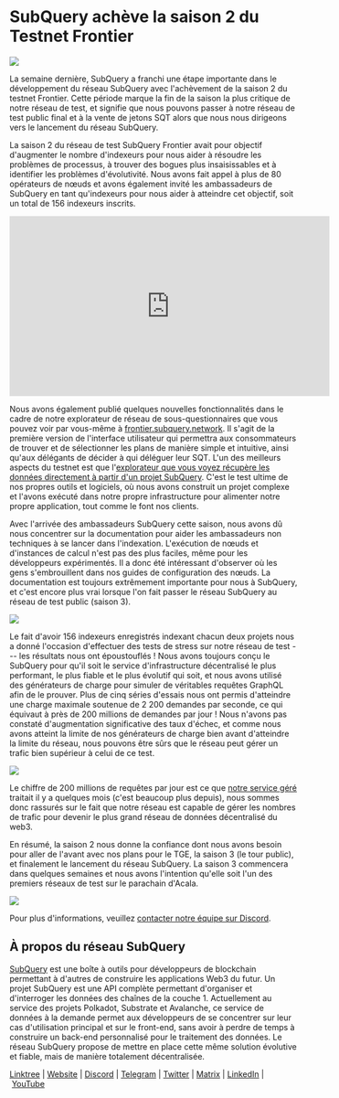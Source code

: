 # SubQuery achève la saison 2 du Testnet Frontier

![](https://miro.medium.com/max/1400/1*kXtqTMe8HlsI6BZ98o86pA.png)

La semaine dernière, SubQuery a franchi une étape importante dans le développement du réseau SubQuery avec l'achèvement de la saison 2 du testnet Frontier. Cette période marque la fin de la saison la plus critique de notre réseau de test, et signifie que nous pouvons passer à notre réseau de test public final et à la vente de jetons SQT alors que nous nous dirigeons vers le lancement du réseau SubQuery.

La saison 2 du réseau de test SubQuery Frontier avait pour objectif d'augmenter le nombre d'indexeurs pour nous aider à résoudre les problèmes de processus, à trouver des bogues plus insaisissables et à identifier les problèmes d'évolutivité. Nous avons fait appel à plus de 80 opérateurs de nœuds et avons également invité les ambassadeurs de SubQuery en tant qu'indexeurs pour nous aider à atteindre cet objectif, soit un total de 156 indexeurs inscrits.

<iframe width="560" height="315" src="https://www.youtube.com/embed/6fBqDRcedIU" title="Lecteur vidéo YouTube" frameborder="0" allow="accelerometer; autoplay; clipboard-write; encrypted-media; gyroscope; picture-in-picture" allowfullscreen></iframe>

Nous avons également publié quelques nouvelles fonctionnalités dans le cadre de notre explorateur de réseau de sous-questionnaires que vous pouvez voir par vous-même à [frontier.subquery.network](https://frontier.subquery.network/). Il s'agit de la première version de l'interface utilisateur qui permettra aux consommateurs de trouver et de sélectionner les plans de manière simple et intuitive, ainsi qu'aux délégants de décider à qui déléguer leur SQT. L'un des meilleurs aspects du testnet est que l'[explorateur que vous voyez récupère les données directement à partir d'un projet SubQuery](https://explorer.subquery.network/subquery/subquery/subquery-network-query-registry). C'est le test ultime de nos propres outils et logiciels, où nous avons construit un projet complexe et l'avons exécuté dans notre propre infrastructure pour alimenter notre propre application, tout comme le font nos clients.

Avec l'arrivée des ambassadeurs SubQuery cette saison, nous avons dû nous concentrer sur la documentation pour aider les ambassadeurs non techniques à se lancer dans l'indexation. L'exécution de nœuds et d'instances de calcul n'est pas des plus faciles, même pour les développeurs expérimentés. Il a donc été intéressant d'observer où les gens s'embrouillent dans nos guides de configuration des nœuds. La documentation est toujours extrêmement importante pour nous à SubQuery, et c'est encore plus vrai lorsque l'on fait passer le réseau SubQuery au réseau de test public (saison 3).

![](https://miro.medium.com/max/1400/1*tbjBhu9ZIlPObx0FCTURAw.png)

Le fait d'avoir 156 indexeurs enregistrés indexant chacun deux projets nous a donné l'occasion d'effectuer des tests de stress sur notre réseau de test --- les résultats nous ont époustouflés ! Nous avons toujours conçu le SubQuery pour qu'il soit le service d'infrastructure décentralisé le plus performant, le plus fiable et le plus évolutif qui soit, et nous avons utilisé des générateurs de charge pour simuler de véritables requêtes GraphQL afin de le prouver. Plus de cinq séries d'essais nous ont permis d'atteindre une charge maximale soutenue de 2 200 demandes par seconde, ce qui équivaut à près de 200 millions de demandes par jour ! Nous n'avons pas constaté d'augmentation significative des taux d'échec, et comme nous avons atteint la limite de nos générateurs de charge bien avant d'atteindre la limite du réseau, nous pouvons être sûrs que le réseau peut gérer un trafic bien supérieur à celui de ce test.

![](https://miro.medium.com/max/1400/0*6IwiiZtVBsdkN5m2)

Le chiffre de 200 millions de requêtes par jour est ce que [notre service géré](https://managedservice.subquery.networks) traitait il y a quelques mois (c'est beaucoup plus depuis), nous sommes donc rassurés sur le fait que notre réseau est capable de gérer les nombres de trafic pour devenir le plus grand réseau de données décentralisé du web3.

En résumé, la saison 2 nous donne la confiance dont nous avons besoin pour aller de l'avant avec nos plans pour le TGE, la saison 3 (le tour public), et finalement le lancement du réseau SubQuery. La saison 3 commencera dans quelques semaines et nous avons l'intention qu'elle soit l'un des premiers réseaux de test sur le parachain d'Acala.

![](https://miro.medium.com/max/1400/0*v0HJOJxr4mphJ5dy)

Pour plus d'informations, veuillez [contacter notre équipe sur Discord](https://discord.com/invite/subquery).

## À propos du réseau SubQuery

[SubQuery](https://subquery.network/) est une boîte à outils pour développeurs de blockchain permettant à d'autres de construire les applications Web3 du futur. Un projet SubQuery est une API complète permettant d'organiser et d'interroger les données des chaînes de la couche 1. Actuellement au service des projets Polkadot, Substrate et Avalanche, ce service de données à la demande permet aux développeurs de se concentrer sur leur cas d'utilisation principal et sur le front-end, sans avoir à perdre de temps à construire un back-end personnalisé pour le traitement des données. Le réseau SubQuery propose de mettre en place cette même solution évolutive et fiable, mais de manière totalement décentralisée.

​​​​[Linktree](https://linktr.ee/subquerynetwork) | [Website](https://subquery.network/) | [Discord](https://discord.com/invite/78zg8aBSMG) | [Telegram](https://t.me/subquerynetwork) | [Twitter](https://twitter.com/subquerynetwork) | [Matrix](https://matrix.to/#/#subquery:matrix.org) | [LinkedIn](https://www.linkedin.com/company/subquery) | [YouTube](https://www.youtube.com/channel/UCi1a6NUUjegcLHDFLr7CqLw)
